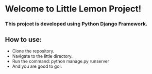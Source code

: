 # Welcome to Little Lemon Project!

### This projcet is developed using Python Django Framework.

## How to use:
- Clone the repository.
- Navigate to the little directory.
- Run the command: python manage.py runserver
- And you are good to go!.
